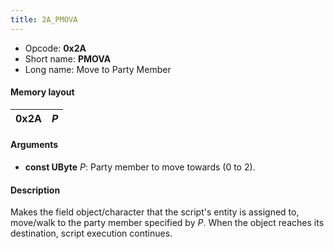 ```yaml
---
title: 2A_PMOVA
---
```


-   Opcode: **0x2A**
-   Short name: **PMOVA**
-   Long name: Move to Party Member

#### Memory layout

| 0x2A | *P* |
|------|-----|

#### Arguments

-   **const UByte** *P*: Party member to move towards (0 to 2).

#### Description

Makes the field object/character that the script's entity is assigned to, move/walk to the party member specified by *P*. When the object reaches its destination, script execution continues.
